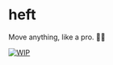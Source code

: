 # heft
Move anything, like a pro. 💪🏼

[![WIP](https://img.shields.io/badge/Status-WIP-8456AC.svg)](https://github.com/WhirIO/heft)